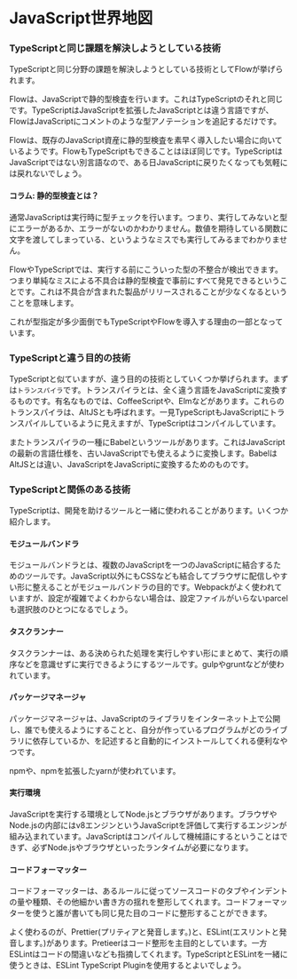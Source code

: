 # JavaScript世界地図

### TypeScriptと同じ課題を解決しようとしている技術

TypeScriptと同じ分野の課題を解決しようとしている技術としてFlowが挙げられます。

Flowは、JavaScriptで静的型検査を行います。これはTypeScriptのそれと同じです。TypeScriptはJavaScriptを拡張したJavaScriptとは違う言語ですが、FlowはJavaScriptにコメントのような型アノテーションを追記するだけです。

Flowは、既存のJavaScript資産に静的型検査を素早く導入したい場合に向いているようです。FlowもTypeScriptもできることはほぼ同じです。TypeScriptはJavaScriptではない別言語なので、ある日JavaScriptに戻りたくなっても気軽には戻れないでしょう。

#### コラム: 静的型検査とは？

通常JavaScriptは実行時に型チェックを行います。つまり、実行してみないと型にエラーがあるか、エラーがないのかわかりません。数値を期待している関数に文字を渡してしまっている、というようなミスでも実行してみるまでわかりません。

FlowやTypeScriptでは、実行する前にこういった型の不整合が検出できます。つまり単純なミスによる不具合は静的型検査で事前にすべて発見できるということです。これは不具合が含まれた製品がリリースされることが少なくなるということを意味します。

これが型指定が多少面倒でもTypeScriptやFlowを導入する理由の一部となっています。

### TypeScriptと違う目的の技術

TypeScriptと似ていますが、違う目的の技術としていくつか挙げられます。まずは`トランスパイラ`です。トランスパイラとは、全く違う言語をJavaScriptに変換するものです。有名なものでは、CoffeeScriptや、Elmなどがあります。これらのトランスパイラは、AltJSとも呼ばれます。一見TypeScriptもJavaScriptにトランスパイルしているように見えますが、TypeScriptはコンパイルしています。

またトランスパイラの一種にBabelというツールがあります。これはJavaScriptの最新の言語仕様を、古いJavaScriptでも使えるように変換します。BabelはAltJSとは違い、JavaScriptをJavaScriptに変換するためのものです。

### TypeScriptと関係のある技術

TypeScriptは、開発を助けるツールと一緒に使われることがあります。いくつか紹介します。

#### モジュールバンドラ

モジュールバンドラとは、複数のJavaScriptを一つのJavaScriptに結合するためのツールです。JavaScript以外にもCSSなども結合してブラウザに配信しやすい形に整えることがモジュールバンドラの目的です。Webpackがよく使われていますが、設定が複雑でよくわからない場合は、設定ファイルがいらないparcelも選択肢のひとつになるでしょう。

#### タスクランナー

タスクランナーは、ある決められた処理を実行しやすい形にまとめて、実行の順序などを意識せずに実行できるようにするツールです。gulpやgruntなどが使われています。

#### パッケージマネージャ

パッケージマネージャは、JavaScriptのライブラリをインターネット上で公開し、誰でも使えるようにすることと、自分が作っているプログラムがどのライブラリに依存しているか、を記述すると自動的にインストールしてくれる便利なやつです。

npmや、npmを拡張したyarnが使われています。

#### 実行環境

JavaScriptを実行する環境としてNode.jsとブラウザがあります。ブラウザやNode.jsの内部にはv8エンジンというJavaScriptを評価して実行するエンジンが組み込まれています。JavaScriptはコンパイルして機械語にするということはできず、必ずNode.jsやブラウザといったランタイムが必要になります。

#### コードフォーマッター

コードフォーマッターは、あるルールに従ってソースコードのタブやインデントの量や種類、その他細かい書き方の揺れを整形してくれます。コードフォーマッターを使うと誰が書いても同じ見た目のコードに整形することができます。

よく使わるのが、Prettier\(プリティアと発音します。\)と、ESLint\(エスリントと発音します。\)があります。Pretieerはコード整形を主目的としています。一方ESLintはコードの間違いなども指摘してくれます。TypeScriptとESLintを一緒に使うときは、ESLint TypeScript Pluginを使用するとよいでしょう。

